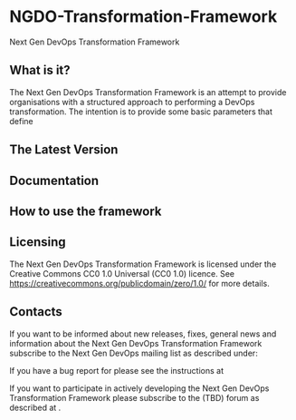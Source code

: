 # NGDO-Transformation-Framework
Next Gen DevOps Transformation Framework

What is it?
-----------

The Next Gen DevOps Transformation Framework is an attempt to
provide organisations with a structured approach to performing
a DevOps transformation. The intention is to provide some basic
parameters that define 

The Latest Version
------------------

Documentation
-------------

How to use the framework
------------------------


Licensing
---------

The Next Gen DevOps Transformation Framework is licensed under the 
Creative Commons CC0 1.0 Universal (CC0 1.0) licence. See 
https://creativecommons.org/publicdomain/zero/1.0/ for more details.

Contacts
--------

If you want to be informed about new releases, fixes, general news 
and information about the Next Gen DevOps Transformation Framework
subscribe to the Next Gen DevOps mailing list as described under:
<TBD>

If you have a bug report for please see the instructions at
<TBD>

If you want to participate in actively developing the Next Gen DevOps
Transformation Framework please subscribe to the (TBD) forum as 
described at <TBD>.